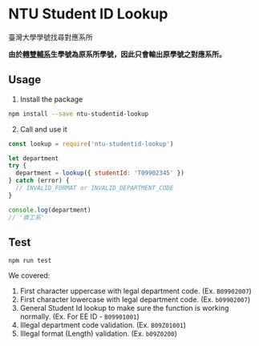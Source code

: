 # NTU Student ID Lookup
臺灣大學學號找尋對應系所

**由於<u>轉雙輔系</u>生學號為原系所學號，因此只會輸出原學號之對應系所。**

## Usage
1. Install the package
```bash
npm install --save ntu-studentid-lookup
```
2. Call and use it
```js
const lookup = require('ntu-studentid-lookup')

let department
try {
  department = lookup({ studentId: 'T09902345' })
} catch (error) {
  // INVALID_FORMAT or INVALID_DEPARTMENT_CODE
}

console.log(department)
// '資工系'
```

## Test
```
npm run test
```
We covered: 
1. First character uppercase with legal department code. (Ex. `B09902007`)
2. First character lowercase with legal department code. (Ex. `b09902007`)
3. General Student Id lookup to make sure the function is working normally. (Ex. For EE ID - `B09901001`)
4. Illegal department code validation. (Ex. `B09Z01001`)
5. Illegal format (Length) validation. (Ex. `b09Z0200`)